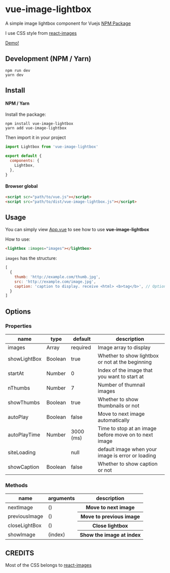 # vue-image-lightbox
A simple image lightbox component for Vuejs  [NPM Package](https://www.npmjs.com/package/vue-image-lightbox)  

I use CSS style from [react-images](https://github.com/jossmac/react-images)

[Demo!](http://pexea12.github.io/vue-image-lightbox/)

## Development (NPM / Yarn)
```
npm run dev
yarn dev
```

## Install

#### NPM / Yarn

Install the package:

```
npm install vue-image-lightbox  
yarn add vue-image-lightbox
```

Then import it in your project

```js
import Lightbox from 'vue-image-lightbox'

export default {
  components: {
    Lightbox,
  },
}
```

#### Browser global

```html
<script scr="path/to/vue.js"></script>
<script src="path/to/dist/vue-image-lightbox.js"></script>
```

## Usage

You can simply view [App.vue](https://github.com/pexea12/vue-image-lightbox/blob/master/src/App.vue) to see how to use **vue-image-lightbox**

How to use:

```html
<lightbox :images="images"></lightbox>
```

`images` has the structure:
```javascript
[
  {
    thumb: 'http://example.com/thumb.jpg',
    src: 'http://example.com/image.jpg',
    caption: 'caption to display. receive <html> <b>tag</b>', // Optional
  }
]
```

## Options

### Properties
<table>
  <thead>
    <tr>
      <th>name</th>
      <th>type</th>
      <th>default</th>
      <th>description</th>
    </tr>
  </thead>  
  <tbody>
    <tr>
      <td>images</td>
      <td>Array</td>
      <td>required</td>
      <td>Image array to display</td>
    </tr>
    <tr>
      <td>showLightBox</td>
      <td>Boolean</td>
      <td>true</td>
      <td>Whether to show lightbox or not at the beginning</td>
    </tr>
    <tr>
      <td>startAt</td>
      <td>Number</td>
      <td>0</td>
      <td>Index of the image that you want to start at</td>
    </tr>
    <tr>
      <td>nThumbs</td>
      <td>Number</td>
      <td>7</td>
      <td>Number of thumnail images</td>
    </tr>
    <tr>
      <td>showThumbs</td>
      <td>Boolean</td>
      <td>true</td>
      <td>Whether to show thumbnails or not</td>
    </tr>
    <tr>
      <td>autoPlay</td>
      <td>Boolean</td>
      <td>false</td>
      <td>Move to next image automatically</td>
    </tr>
    <tr>
      <td>autoPlayTime</td>
      <td>Number</td>
      <td>3000 (ms)</td>
      <td>Time to stop at an image before move on to next image</td>
    </tr>
    <tr>
      <td>siteLoading</td>
      <td></td>
      <td>null</td>
      <td>default image when your image is error or loading</td>
    </tr>
    <tr>
      <td>showCaption</td>
      <td>Boolean</td>
      <td>false</td>
      <td>Whether to show caption or not</td>
    </tr>
  </tbody>
</table>

### Methods
<table>
  <thead>
    <tr>
      <th>name</th>
      <th>arguments</th>
      <th>description</th>
    </tr>
  </thead>  
  <tbody>
    <tr>
      <td>nextImage</td>
      <td>()</td>
      <th>Move to next image</th>
    </tr>
    <tr>
      <td>previousImage</td>
      <td>()</td>
      <th>Move to previous image</th>
    </tr>
    <tr>
      <td>closeLightBox</td>
      <td>()</td>
      <th>Close lightbox</th>
    </tr>
    <tr>
      <td>showImage</td>
      <td>(index)</td>
      <th>Show the image at index</th>
    </tr>
  </tbody>
</table>

## CREDITS

Most of the CSS belongs to [react-images](https://github.com/jossmac/react-images)